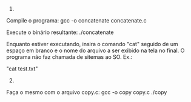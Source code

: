1)
Compile o programa:
    gcc -o concatenate concatenate.c

Execute o binário resultante:
    ./concatenate

Enquanto estiver executando, insira o comando "cat" seguido de um espaço em branco e o nome do arquivo a ser exibido na tela no final. O programa não faz chamada de sitemas ao SO.
Ex.:

"cat test.txt"

2)
Faça o mesmo com o arquivo copy.c:
    gcc -o copy copy.c
    ./copy

